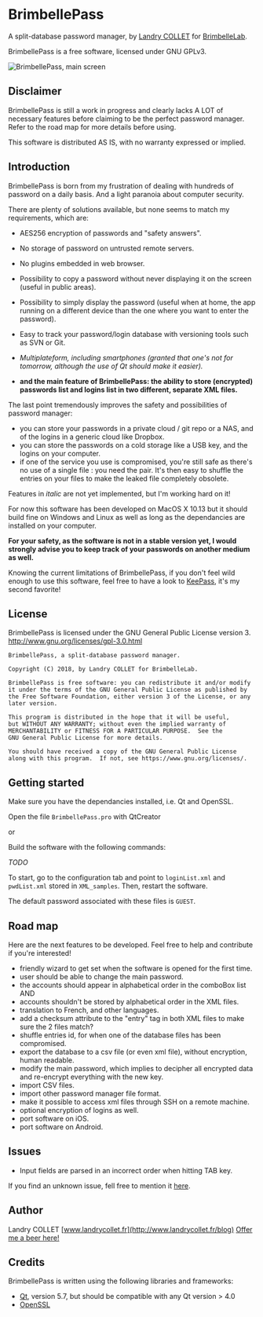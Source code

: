 # BrimbellePass

A split-database password manager, by [Landry COLLET](https://www.github.com/landrycollet) for [BrimbelleLab](https://www.github.com/brimbellelab).

BrimbellePass is a free software, licensed under GNU GPLv3.

![BrimbellePass, main screen](http://www.brimbellelab.com/brimbellepass/Screenshots/v1.0.0/mainScreen.png)


## Disclaimer

BrimbellePass is still a work in progress and clearly lacks A LOT of necessary features before claiming to be the
perfect password manager. Refer to the road map for more details before using.

This software is distributed AS IS, with no warranty expressed or implied.


## Introduction

BrimbellePass is born from my frustration of dealing with hundreds of password on a daily basis. And a light paranoia
about computer security.

There are plenty of solutions available, but none seems to match my requirements, which are:
- AES256 encryption of passwords and "safety answers".
- No storage of password on untrusted remote servers.
- No plugins embedded in web browser.
- Possibility to copy a password without never displaying it on the screen (useful in public areas).
- Possibility to simply display the password (useful when at home, the app running on a different device than the one
where you want to enter the password).
- Easy to track your password/login database with versioning tools such as SVN or Git.
- *Multiplateform, including smartphones (granted that one's not for tomorrow, although the use of Qt should make it
easier).*

- **and the main feature of BrimbellePass: the ability to store (encrypted) passwords list and logins list in two
different, separate XML files.**

The last point tremendously improves the safety and possibilities of password manager:
- you can store your passwords in a private cloud / git repo or a NAS, and of the logins in a generic cloud like
Dropbox.
- you can store the passwords on a cold storage like a USB key, and the logins on your computer.
- if one of the service you use is compromised, you're still safe as there's no use of a single file : you need the
pair. It's then easy to shuffle the entries on your files to make the leaked file completely obsolete.

Features in *italic* are not yet implemented, but I'm working hard on it!

For now this software has been developed on MacOS X 10.13 but it should build fine on Windows and Linux as well as long
as the dependancies are installed on your computer.

**For your safety, as the software is not in a stable version yet, I would strongly advise you to keep track of your
passwords on another medium as well.**

Knowing the current limitations of BrimbellePass, if you don't feel wild enough to use this software, feel free to have
a look to [KeePass](http://keepass.info), it's my second favorite!

## License

BrimbellePass is licensed under the GNU General Public License version 3. http://www.gnu.org/licenses/gpl-3.0.html
```
BrimbellePass, a split-database password manager.

Copyright (C) 2018, by Landry COLLET for BrimbelleLab.

BrimbellePass is free software: you can redistribute it and/or modify
it under the terms of the GNU General Public License as published by
the Free Software Foundation, either version 3 of the License, or any
later version.

This program is distributed in the hope that it will be useful,
but WITHOUT ANY WARRANTY; without even the implied warranty of
MERCHANTABILITY or FITNESS FOR A PARTICULAR PURPOSE.  See the
GNU General Public License for more details.

You should have received a copy of the GNU General Public License
along with this program.  If not, see https://www.gnu.org/licenses/.
```


## Getting started

Make sure you have the dependancies installed, i.e. Qt and OpenSSL.

Open the file `BrimbellePass.pro` with QtCreator

or

Build the software with the following commands:

*TODO*

To start, go to the configuration tab and point to `loginList.xml` and `pwdList.xml` stored in `XML_samples`. Then,
restart the software.

The default password associated with these files is `GUEST`.


## Road map

Here are the next features to be developed. Feel free to help and contribute if you're interested!

- friendly wizard to get set when the software is opened for the first time.
- user should be able to change the main password.
- the accounts should appear in alphabetical order in the comboBox list AND
- accounts shouldn't be stored by alphabetical order in the XML files.
- translation to French, and other languages.
- add a checksum attribute to the "entry" tag in both XML files to make sure the 2 files match?
- shuffle entries id, for when one of the database files has been compromised.
- export the database to a csv file (or even xml file), without encryption, human readable.
- modify the main password, which implies to decipher all encrypted data and re-encrypt everything with the new key.
- import CSV files.
- import other password manager file format.
- make it possible to access xml files through SSH on a remote machine.
- optional encryption of logins as well.
- port software on iOS.
- port software on Android.


## Issues

- Input fields are parsed in an incorrect order when hitting TAB key.

If you find an unknown issue, fell free to mention it [here](https://github.com/brimbellelab/brimbellePass/issues).


## Author

Landry COLLET [www.landrycollet.fr](http://www.landrycollet.fr/blog)
[Offer me a beer here!](https://www.paypal.me/LandryCOLLET)


## Credits

BrimbellePass is written using the following libraries and frameworks:
- [Qt](https://www.qt.io), version 5.7, but should be compatible with any Qt version > 4.0
- [OpenSSL](https://www.openssl.org)
